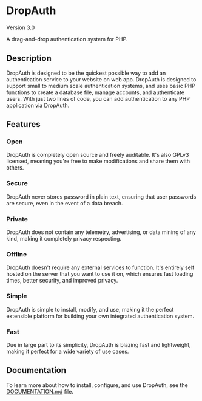 # DropAuth

Version 3.0

A drag-and-drop authentication system for PHP.


## Description

DropAuth is designed to be the quickest possible way to add an authentication service to your website on web app. DropAuth is designed to support small to medium scale authentication systems, and uses basic PHP functions to create a database file, manage accounts, and authenticate users. With just two lines of code, you can add authentication to any PHP application via DropAuth.


## Features

### Open

DropAuth is completely open source and freely auditable. It's also GPLv3 licensed, meaning you're free to make modifications and share them with others.

### Secure

DropAuth never stores password in plain text, ensuring that user passwords are secure, even in the event of a data breach.

### Private

DropAuth does not contain any telemetry, advertising, or data mining of any kind, making it completely privacy respecting.

### Offline

DropAuth doesn't require any external services to function. It's entirely self hosted on the server that you want to use it on, which ensures fast loading times, better security, and improved privacy.

### Simple

DropAuth is simple to install, modify, and use, making it the perfect extensible platform for building your own integrated authentication system.

### Fast

Due in large part to its simplicity, DropAuth is blazing fast and lightweight, making it perfect for a wide variety of use cases.


## Documentation

To learn more about how to install, configure, and use DropAuth, see the [DOCUMENTATION.md](DOCUMENTATION.md) file.

